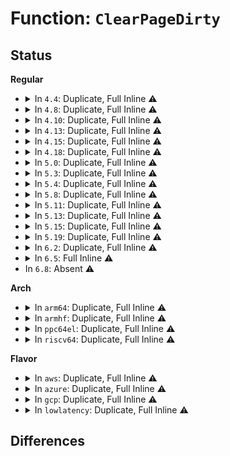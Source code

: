 # Function: <code>ClearPageDirty</code>

## Status
<b>Regular</b>
<ul>
<li>
<details>
<summary>In <code>4.4</code>: Duplicate, Full Inline ⚠️</summary>

**Collision:** Static Duplication

**Inline:** Full

**Transformation:** False

**Instances:**

```
In mm/page-writeback.c (ffffffff8119b966)
Location: include/linux/page-flags.h:213
Inline: True
Inline callers:
  - mm/page-writeback.c:cancel_dirty_page
```
```
In mm/vmscan.c (ffffffff811a0a41)
Location: include/linux/page-flags.h:213
Inline: True
```
```
In mm/shmem.c (ffffffff811a971c)
Location: include/linux/page-flags.h:213
Inline: True
Inline callers:
  - mm/shmem.c:shmem_getpage_gfp
```
```
In mm/migrate.c (ffffffff811f176d)
Location: include/linux/page-flags.h:213
Inline: True
Inline callers:
  - mm/migrate.c:migrate_page_move_mapping
```
```
In mm/memory-failure.c (ffffffff81201939)
Location: include/linux/page-flags.h:213
Inline: True
Inline callers:
  - mm/memory-failure.c:me_swapcache_dirty
```
```
In fs/ext4/inline.c (ffffffff812e1061)
Location: include/linux/page-flags.h:213
Inline: True
Inline callers:
  - fs/ext4/inline.c:ext4_write_inline_data_end
```
```
In fs/hugetlbfs/inode.c (ffffffff812f38c3)
Location: include/linux/page-flags.h:213
Inline: True
Inline callers:
  - fs/hugetlbfs/inode.c:remove_inode_hugepages
```
</details>
</li>
<li>
<details>
<summary>In <code>4.8</code>: Duplicate, Full Inline ⚠️</summary>

**Collision:** Static Duplication

**Inline:** Full

**Transformation:** False

**Instances:**

```
In mm/page-writeback.c (ffffffff811b0a28)
Location: include/linux/page-flags.h:260
Inline: True
Inline callers:
  - mm/page-writeback.c:cancel_dirty_page
```
```
In mm/vmscan.c (ffffffff811b6e41)
Location: include/linux/page-flags.h:260
Inline: True
```
```
In mm/shmem.c (ffffffff811c0c5e)
Location: include/linux/page-flags.h:260
Inline: True
Inline callers:
  - mm/shmem.c:shmem_getpage_gfp
```
```
In mm/madvise.c (ffffffff811eeef1)
Location: include/linux/page-flags.h:260
Inline: True
Inline callers:
  - mm/madvise.c:madvise_free_pte_range
```
```
In mm/migrate.c (ffffffff81210d5f)
Location: include/linux/page-flags.h:260
Inline: True
Inline callers:
  - mm/migrate.c:migrate_page_move_mapping
```
```
In mm/huge_memory.c (ffffffff81218371)
Location: include/linux/page-flags.h:260
Inline: True
Inline callers:
  - mm/huge_memory.c:madvise_free_huge_pmd
```
```
In mm/memory-failure.c (ffffffff812267e5)
Location: include/linux/page-flags.h:260
Inline: True
Inline callers:
  - mm/memory-failure.c:me_swapcache_dirty
```
```
In fs/ext4/inline.c (ffffffff81310e62)
Location: include/linux/page-flags.h:260
Inline: True
Inline callers:
  - fs/ext4/inline.c:ext4_write_inline_data_end
```
```
In fs/hugetlbfs/inode.c (ffffffff81327d72)
Location: include/linux/page-flags.h:260
Inline: True
Inline callers:
  - fs/hugetlbfs/inode.c:remove_inode_hugepages
```
</details>
</li>
<li>
<details>
<summary>In <code>4.10</code>: Duplicate, Full Inline ⚠️</summary>

**Collision:** Static Duplication

**Inline:** Full

**Transformation:** False

**Instances:**

```
In mm/page-writeback.c (ffffffff811c1008)
Location: include/linux/page-flags.h:270
Inline: True
Inline callers:
  - mm/page-writeback.c:cancel_dirty_page
```
```
In mm/vmscan.c (ffffffff811c7441)
Location: include/linux/page-flags.h:270
Inline: True
```
```
In mm/shmem.c (ffffffff811d1263)
Location: include/linux/page-flags.h:270
Inline: True
Inline callers:
  - mm/shmem.c:shmem_getpage_gfp
```
```
In mm/madvise.c (ffffffff811ff7a4)
Location: include/linux/page-flags.h:270
Inline: True
Inline callers:
  - mm/madvise.c:madvise_free_pte_range
```
```
In mm/migrate.c (ffffffff81222ee0)
Location: include/linux/page-flags.h:270
Inline: True
Inline callers:
  - mm/migrate.c:migrate_page_move_mapping
```
```
In mm/huge_memory.c (ffffffff8122a915)
Location: include/linux/page-flags.h:270
Inline: True
Inline callers:
  - mm/huge_memory.c:madvise_free_huge_pmd
```
```
In mm/memory-failure.c (ffffffff81238db5)
Location: include/linux/page-flags.h:270
Inline: True
Inline callers:
  - mm/memory-failure.c:me_swapcache_dirty
```
```
In fs/ext4/inline.c (ffffffff81326d1a)
Location: include/linux/page-flags.h:270
Inline: True
Inline callers:
  - fs/ext4/inline.c:ext4_write_inline_data_end
```
```
In fs/hugetlbfs/inode.c (ffffffff8133dabd)
Location: include/linux/page-flags.h:270
Inline: True
Inline callers:
  - fs/hugetlbfs/inode.c:remove_inode_hugepages
```
</details>
</li>
<li>
<details>
<summary>In <code>4.13</code>: Duplicate, Full Inline ⚠️</summary>

**Collision:** Static Duplication

**Inline:** Full

**Transformation:** False

**Instances:**

```
In mm/page-writeback.c (ffffffff811c9244)
Location: include/linux/page-flags.h:270
Inline: True
Inline callers:
  - mm/page-writeback.c:cancel_dirty_page
```
```
In mm/vmscan.c (ffffffff811cfbd6)
Location: include/linux/page-flags.h:270
Inline: True
```
```
In mm/shmem.c (ffffffff811d9c82)
Location: include/linux/page-flags.h:270
Inline: True
Inline callers:
  - mm/shmem.c:shmem_getpage_gfp
```
```
In mm/madvise.c (ffffffff8120a332)
Location: include/linux/page-flags.h:270
Inline: True
Inline callers:
  - mm/madvise.c:madvise_free_pte_range
```
```
In mm/migrate.c (ffffffff8122e925)
Location: include/linux/page-flags.h:270
Inline: True
Inline callers:
  - mm/migrate.c:migrate_page_move_mapping
```
```
In mm/huge_memory.c (ffffffff812365ad)
Location: include/linux/page-flags.h:270
Inline: True
Inline callers:
  - mm/huge_memory.c:madvise_free_huge_pmd
```
```
In mm/memory-failure.c (ffffffff812450d5)
Location: include/linux/page-flags.h:270
Inline: True
Inline callers:
  - mm/memory-failure.c:me_swapcache_dirty
```
```
In fs/ext4/inline.c (ffffffff812fac2e)
Location: include/linux/page-flags.h:270
Inline: True
Inline callers:
  - fs/ext4/inline.c:ext4_write_inline_data_end
```
```
In fs/hugetlbfs/inode.c (ffffffff813518b5)
Location: include/linux/page-flags.h:270
Inline: True
Inline callers:
  - fs/hugetlbfs/inode.c:remove_huge_page
```
</details>
</li>
<li>
<details>
<summary>In <code>4.15</code>: Duplicate, Full Inline ⚠️</summary>

**Collision:** Static Duplication

**Inline:** Full

**Transformation:** False

**Instances:**

```
In mm/page-writeback.c (ffffffff811de044)
Location: include/linux/page-flags.h:271
Inline: True
Inline callers:
  - mm/page-writeback.c:__cancel_dirty_page
```
```
In mm/vmscan.c (ffffffff811e51cc)
Location: include/linux/page-flags.h:271
Inline: True
```
```
In mm/shmem.c (ffffffff811ef96e)
Location: include/linux/page-flags.h:271
Inline: True
Inline callers:
  - mm/shmem.c:shmem_getpage_gfp
```
```
In mm/madvise.c (ffffffff8122359b)
Location: include/linux/page-flags.h:271
Inline: True
Inline callers:
  - mm/madvise.c:madvise_free_pte_range
```
```
In mm/migrate.c (ffffffff8124aa6c)
Location: include/linux/page-flags.h:271
Inline: True
Inline callers:
  - mm/migrate.c:migrate_page_move_mapping
```
```
In mm/huge_memory.c (ffffffff8125553c)
Location: include/linux/page-flags.h:271
Inline: True
Inline callers:
  - mm/huge_memory.c:madvise_free_huge_pmd
```
```
In mm/memory-failure.c (ffffffff81264ff5)
Location: include/linux/page-flags.h:271
Inline: True
Inline callers:
  - mm/memory-failure.c:me_swapcache_dirty
```
```
In fs/ext4/inline.c (ffffffff8131f31e)
Location: include/linux/page-flags.h:271
Inline: True
Inline callers:
  - fs/ext4/inline.c:ext4_write_inline_data_end
```
```
In fs/hugetlbfs/inode.c (ffffffff813763c5)
Location: include/linux/page-flags.h:271
Inline: True
Inline callers:
  - fs/hugetlbfs/inode.c:remove_huge_page
```
</details>
</li>
<li>
<details>
<summary>In <code>4.18</code>: Duplicate, Full Inline ⚠️</summary>

**Collision:** Static Duplication

**Inline:** Full

**Transformation:** False

**Instances:**

```
In mm/page-writeback.c (ffffffff811ff67a)
Location: include/linux/page-flags.h:278
Inline: True
Inline callers:
  - mm/page-writeback.c:__cancel_dirty_page
```
```
In mm/vmscan.c (ffffffff812068fc)
Location: include/linux/page-flags.h:278
Inline: True
```
```
In mm/shmem.c (ffffffff81211035)
Location: include/linux/page-flags.h:278
Inline: True
Inline callers:
  - mm/shmem.c:shmem_getpage_gfp
```
```
In mm/madvise.c (ffffffff81246411)
Location: include/linux/page-flags.h:278
Inline: True
Inline callers:
  - mm/madvise.c:madvise_free_pte_range
```
```
In mm/migrate.c (ffffffff8126e897)
Location: include/linux/page-flags.h:278
Inline: True
Inline callers:
  - mm/migrate.c:migrate_page_move_mapping
```
```
In mm/huge_memory.c (ffffffff81278a9c)
Location: include/linux/page-flags.h:278
Inline: True
Inline callers:
  - mm/huge_memory.c:split_huge_page_to_list
  - mm/huge_memory.c:madvise_free_huge_pmd
```
```
In mm/memory-failure.c (ffffffff81289315)
Location: include/linux/page-flags.h:278
Inline: True
Inline callers:
  - mm/memory-failure.c:me_swapcache_dirty
```
```
In fs/ext4/inline.c (ffffffff8134d3ec)
Location: include/linux/page-flags.h:278
Inline: True
Inline callers:
  - fs/ext4/inline.c:ext4_write_inline_data_end
```
```
In fs/hugetlbfs/inode.c (ffffffff813a4cd5)
Location: include/linux/page-flags.h:278
Inline: True
Inline callers:
  - fs/hugetlbfs/inode.c:remove_huge_page
```
</details>
</li>
<li>
<details>
<summary>In <code>5.0</code>: Duplicate, Full Inline ⚠️</summary>

**Collision:** Static Duplication

**Inline:** Full

**Transformation:** False

**Instances:**

```
In mm/page-writeback.c (ffffffff81211f4a)
Location: include/linux/page-flags.h:287
Inline: True
Inline callers:
  - mm/page-writeback.c:__cancel_dirty_page
```
```
In mm/vmscan.c (ffffffff812194be)
Location: include/linux/page-flags.h:287
Inline: True
```
```
In mm/shmem.c (ffffffff81222893)
Location: include/linux/page-flags.h:287
Inline: True
Inline callers:
  - mm/shmem.c:shmem_mfill_atomic_pte
  - mm/shmem.c:shmem_getpage_gfp
```
```
In mm/madvise.c (ffffffff8125a835)
Location: include/linux/page-flags.h:287
Inline: True
Inline callers:
  - mm/madvise.c:madvise_free_pte_range
```
```
In mm/migrate.c (ffffffff8128255d)
Location: include/linux/page-flags.h:287
Inline: True
Inline callers:
  - mm/migrate.c:migrate_page_move_mapping
```
```
In mm/huge_memory.c (ffffffff8128d138)
Location: include/linux/page-flags.h:287
Inline: True
Inline callers:
  - mm/huge_memory.c:split_huge_page_to_list
  - mm/huge_memory.c:madvise_free_huge_pmd
```
```
In mm/memory-failure.c (ffffffff8129e265)
Location: include/linux/page-flags.h:287
Inline: True
Inline callers:
  - mm/memory-failure.c:me_swapcache_dirty
```
```
In fs/ext4/inline.c (ffffffff8136557c)
Location: include/linux/page-flags.h:287
Inline: True
Inline callers:
  - fs/ext4/inline.c:ext4_write_inline_data_end
```
```
In fs/hugetlbfs/inode.c (ffffffff813bdad5)
Location: include/linux/page-flags.h:287
Inline: True
Inline callers:
  - fs/hugetlbfs/inode.c:remove_huge_page
```
</details>
</li>
<li>
<details>
<summary>In <code>5.3</code>: Duplicate, Full Inline ⚠️</summary>

**Collision:** Static Duplication

**Inline:** Full

**Transformation:** False

**Instances:**

```
In mm/page-writeback.c (ffffffff81221887)
Location: include/linux/page-flags.h:318
Inline: True
Inline callers:
  - mm/page-writeback.c:__cancel_dirty_page
```
```
In mm/vmscan.c (ffffffff81228cb4)
Location: include/linux/page-flags.h:318
Inline: True
```
```
In mm/shmem.c (ffffffff81231e98)
Location: include/linux/page-flags.h:318
Inline: True
Inline callers:
  - mm/shmem.c:shmem_mfill_atomic_pte
  - mm/shmem.c:shmem_getpage_gfp
```
```
In mm/madvise.c (ffffffff81275a60)
Location: include/linux/page-flags.h:318
Inline: True
Inline callers:
  - mm/madvise.c:madvise_free_pte_range
```
```
In mm/migrate.c (ffffffff8129e50f)
Location: include/linux/page-flags.h:318
Inline: True
Inline callers:
  - mm/migrate.c:migrate_page_move_mapping
```
```
In mm/huge_memory.c (ffffffff812a2414)
Location: include/linux/page-flags.h:318
Inline: True
Inline callers:
  - mm/huge_memory.c:__split_huge_page
  - mm/huge_memory.c:madvise_free_huge_pmd
```
```
In mm/memory-failure.c (ffffffff812b9435)
Location: include/linux/page-flags.h:318
Inline: True
Inline callers:
  - mm/memory-failure.c:me_swapcache_dirty
```
```
In fs/ext4/inline.c (ffffffff8138e8bd)
Location: include/linux/page-flags.h:318
Inline: True
Inline callers:
  - fs/ext4/inline.c:ext4_write_inline_data_end
```
```
In fs/hugetlbfs/inode.c (ffffffff813e83b5)
Location: include/linux/page-flags.h:318
Inline: True
Inline callers:
  - fs/hugetlbfs/inode.c:remove_huge_page
```
</details>
</li>
<li>
<details>
<summary>In <code>5.4</code>: Duplicate, Full Inline ⚠️</summary>

**Collision:** Static Duplication

**Inline:** Full

**Transformation:** False

**Instances:**

```
In mm/page-writeback.c (ffffffff8122f337)
Location: include/linux/page-flags.h:318
Inline: True
Inline callers:
  - mm/page-writeback.c:__cancel_dirty_page
```
```
In mm/vmscan.c (ffffffff81236b54)
Location: include/linux/page-flags.h:318
Inline: True
```
```
In mm/shmem.c (ffffffff8123ff58)
Location: include/linux/page-flags.h:318
Inline: True
Inline callers:
  - mm/shmem.c:shmem_mfill_atomic_pte
  - mm/shmem.c:shmem_getpage_gfp
```
```
In mm/madvise.c (ffffffff81284a30)
Location: include/linux/page-flags.h:318
Inline: True
Inline callers:
  - mm/madvise.c:madvise_free_pte_range
```
```
In mm/migrate.c (ffffffff812addbd)
Location: include/linux/page-flags.h:318
Inline: True
Inline callers:
  - mm/migrate.c:migrate_page_move_mapping
```
```
In mm/huge_memory.c (ffffffff812b37ce)
Location: include/linux/page-flags.h:318
Inline: True
Inline callers:
  - mm/huge_memory.c:__split_huge_page
  - mm/huge_memory.c:madvise_free_huge_pmd
```
```
In mm/memory-failure.c (ffffffff812cb325)
Location: include/linux/page-flags.h:318
Inline: True
Inline callers:
  - mm/memory-failure.c:me_swapcache_dirty
```
```
In fs/ext4/inline.c (ffffffff813a731d)
Location: include/linux/page-flags.h:318
Inline: True
Inline callers:
  - fs/ext4/inline.c:ext4_write_inline_data_end
```
```
In fs/hugetlbfs/inode.c (ffffffff81402455)
Location: include/linux/page-flags.h:318
Inline: True
Inline callers:
  - fs/hugetlbfs/inode.c:remove_huge_page
```
</details>
</li>
<li>
<details>
<summary>In <code>5.8</code>: Duplicate, Full Inline ⚠️</summary>

**Collision:** Static Duplication

**Inline:** Full

**Transformation:** False

**Instances:**

```
In mm/page-writeback.c (ffffffff8125c3e7)
Location: include/linux/page-flags.h:326
Inline: True
Inline callers:
  - mm/page-writeback.c:__cancel_dirty_page
```
```
In mm/vmscan.c (ffffffff81265e23)
Location: include/linux/page-flags.h:326
Inline: True
Inline callers:
  - mm/vmscan.c:pageout
```
```
In mm/shmem.c (ffffffff8126e6ae)
Location: include/linux/page-flags.h:326
Inline: True
Inline callers:
  - mm/shmem.c:shmem_mfill_atomic_pte
  - mm/shmem.c:shmem_getpage_gfp
```
```
In mm/madvise.c (ffffffff812b6c19)
Location: include/linux/page-flags.h:326
Inline: True
Inline callers:
  - mm/madvise.c:madvise_free_pte_range
```
```
In mm/migrate.c (ffffffff812e48f3)
Location: include/linux/page-flags.h:326
Inline: True
Inline callers:
  - mm/migrate.c:migrate_page_move_mapping
```
```
In mm/huge_memory.c (ffffffff812e9192)
Location: include/linux/page-flags.h:326
Inline: True
Inline callers:
  - mm/huge_memory.c:__split_huge_page
  - mm/huge_memory.c:madvise_free_huge_pmd
```
```
In mm/memory-failure.c (ffffffff81301645)
Location: include/linux/page-flags.h:326
Inline: True
Inline callers:
  - mm/memory-failure.c:me_swapcache_dirty
```
```
In fs/ext4/inline.c (ffffffff813f34bd)
Location: include/linux/page-flags.h:326
Inline: True
Inline callers:
  - fs/ext4/inline.c:ext4_write_inline_data_end
```
```
In fs/hugetlbfs/inode.c (ffffffff81450ba5)
Location: include/linux/page-flags.h:326
Inline: True
Inline callers:
  - fs/hugetlbfs/inode.c:remove_huge_page
```
</details>
</li>
<li>
<details>
<summary>In <code>5.11</code>: Duplicate, Full Inline ⚠️</summary>

**Collision:** Static Duplication

**Inline:** Full

**Transformation:** False

**Instances:**

```
In mm/page-writeback.c (ffffffff81266757)
Location: include/linux/page-flags.h:334
Inline: True
Inline callers:
  - mm/page-writeback.c:__cancel_dirty_page
```
```
In mm/vmscan.c (ffffffff812707be)
Location: include/linux/page-flags.h:334
Inline: True
Inline callers:
  - mm/vmscan.c:pageout
```
```
In mm/shmem.c (ffffffff812790ac)
Location: include/linux/page-flags.h:334
Inline: True
Inline callers:
  - mm/shmem.c:shmem_mfill_atomic_pte
  - mm/shmem.c:shmem_getpage_gfp
```
```
In mm/madvise.c (ffffffff812c2f10)
Location: include/linux/page-flags.h:334
Inline: True
Inline callers:
  - mm/madvise.c:madvise_free_pte_range
```
```
In mm/migrate.c (ffffffff812ef2e1)
Location: include/linux/page-flags.h:334
Inline: True
Inline callers:
  - mm/migrate.c:migrate_page_move_mapping
```
```
In mm/huge_memory.c (ffffffff812f461d)
Location: include/linux/page-flags.h:334
Inline: True
Inline callers:
  - mm/huge_memory.c:__split_huge_page
  - mm/huge_memory.c:madvise_free_huge_pmd
```
```
In mm/memory-failure.c (ffffffff8130d705)
Location: include/linux/page-flags.h:334
Inline: True
Inline callers:
  - mm/memory-failure.c:me_swapcache_dirty
```
```
In fs/ext4/inline.c (ffffffff81405c4d)
Location: include/linux/page-flags.h:334
Inline: True
Inline callers:
  - fs/ext4/inline.c:ext4_write_inline_data_end
```
```
In fs/hugetlbfs/inode.c (ffffffff8146d0b5)
Location: include/linux/page-flags.h:334
Inline: True
Inline callers:
  - fs/hugetlbfs/inode.c:remove_huge_page
```
</details>
</li>
<li>
<details>
<summary>In <code>5.13</code>: Duplicate, Full Inline ⚠️</summary>

**Collision:** Static Duplication

**Inline:** Full

**Transformation:** False

**Instances:**

```
In mm/page-writeback.c (ffffffff8126b267)
Location: include/linux/page-flags.h:334
Inline: True
Inline callers:
  - mm/page-writeback.c:__cancel_dirty_page
```
```
In mm/vmscan.c (ffffffff81274d5e)
Location: include/linux/page-flags.h:334
Inline: True
Inline callers:
  - mm/vmscan.c:pageout
```
```
In mm/shmem.c (ffffffff8127e05a)
Location: include/linux/page-flags.h:334
Inline: True
Inline callers:
  - mm/shmem.c:shmem_mfill_atomic_pte
  - mm/shmem.c:shmem_getpage_gfp
```
```
In mm/madvise.c (ffffffff812c9d89)
Location: include/linux/page-flags.h:334
Inline: True
Inline callers:
  - mm/madvise.c:madvise_free_pte_range
```
```
In mm/migrate.c (ffffffff812f5f51)
Location: include/linux/page-flags.h:334
Inline: True
Inline callers:
  - mm/migrate.c:migrate_page_move_mapping
```
```
In mm/huge_memory.c (ffffffff812fab9d)
Location: include/linux/page-flags.h:334
Inline: True
Inline callers:
  - mm/huge_memory.c:__split_huge_page
  - mm/huge_memory.c:madvise_free_huge_pmd
```
```
In mm/memory-failure.c (ffffffff81313a45)
Location: include/linux/page-flags.h:334
Inline: True
Inline callers:
  - mm/memory-failure.c:me_swapcache_dirty
```
```
In fs/ext4/inline.c (ffffffff8140bf85)
Location: include/linux/page-flags.h:334
Inline: True
Inline callers:
  - fs/ext4/inline.c:ext4_write_inline_data_end
```
```
In fs/hugetlbfs/inode.c (ffffffff814727a5)
Location: include/linux/page-flags.h:334
Inline: True
Inline callers:
  - fs/hugetlbfs/inode.c:remove_huge_page
```
</details>
</li>
<li>
<details>
<summary>In <code>5.15</code>: Duplicate, Full Inline ⚠️</summary>

**Collision:** Static Duplication

**Inline:** Full

**Transformation:** False

**Instances:**

```
In mm/page-writeback.c (ffffffff812a7d47)
Location: include/linux/page-flags.h:348
Inline: True
Inline callers:
  - mm/page-writeback.c:__cancel_dirty_page
```
```
In mm/vmscan.c (ffffffff812b200e)
Location: include/linux/page-flags.h:348
Inline: True
Inline callers:
  - mm/vmscan.c:pageout
```
```
In mm/shmem.c (ffffffff812bd429)
Location: include/linux/page-flags.h:348
Inline: True
Inline callers:
  - mm/shmem.c:shmem_getpage_gfp
  - mm/shmem.c:shmem_writepage
```
```
In mm/madvise.c (ffffffff8130eda9)
Location: include/linux/page-flags.h:348
Inline: True
Inline callers:
  - mm/madvise.c:madvise_free_pte_range
```
```
In mm/migrate.c (ffffffff81340533)
Location: include/linux/page-flags.h:348
Inline: True
Inline callers:
  - mm/migrate.c:migrate_page_move_mapping
```
```
In mm/huge_memory.c (ffffffff813449e3)
Location: include/linux/page-flags.h:348
Inline: True
Inline callers:
  - mm/huge_memory.c:__split_huge_page
  - mm/huge_memory.c:madvise_free_huge_pmd
```
```
In mm/memory-failure.c (ffffffff8135ed35)
Location: include/linux/page-flags.h:348
Inline: True
Inline callers:
  - mm/memory-failure.c:me_swapcache_dirty
```
```
In fs/ext4/inline.c (ffffffff8145eb86)
Location: include/linux/page-flags.h:348
Inline: True
Inline callers:
  - fs/ext4/inline.c:ext4_write_inline_data_end
```
```
In fs/hugetlbfs/inode.c (ffffffff814c9025)
Location: include/linux/page-flags.h:348
Inline: True
Inline callers:
  - fs/hugetlbfs/inode.c:remove_huge_page
```
</details>
</li>
<li>
<details>
<summary>In <code>5.19</code>: Duplicate, Full Inline ⚠️</summary>

**Collision:** Static Duplication

**Inline:** Full

**Transformation:** False

**Instances:**

```
In mm/shmem.c (ffffffff8131b969)
Location: include/linux/page-flags.h:498
Inline: True
Inline callers:
  - mm/shmem.c:shmem_writepage
```
```
In mm/madvise.c (ffffffff81376997)
Location: include/linux/page-flags.h:498
Inline: True
Inline callers:
  - mm/madvise.c:madvise_free_pte_range
```
```
In mm/huge_memory.c (ffffffff813c05a4)
Location: include/linux/page-flags.h:498
Inline: True
Inline callers:
  - mm/huge_memory.c:madvise_free_huge_pmd
```
```
In mm/memory-failure.c (ffffffff813d9435)
Location: include/linux/page-flags.h:498
Inline: True
Inline callers:
  - mm/memory-failure.c:me_swapcache_dirty
```
```
In fs/ext4/inline.c (ffffffff814dd2e2)
Location: include/linux/page-flags.h:498
Inline: True
Inline callers:
  - fs/ext4/inline.c:ext4_write_inline_data_end
```
```
In fs/ext4/inode.c (ffffffff814e2055)
Location: include/linux/page-flags.h:498
Inline: True
Inline callers:
  - fs/ext4/inode.c:mpage_prepare_extent_to_map
  - fs/ext4/inode.c:ext4_writepage
```
```
In fs/hugetlbfs/inode.c (ffffffff81555435)
Location: include/linux/page-flags.h:498
Inline: True
Inline callers:
  - fs/hugetlbfs/inode.c:remove_huge_page
```
</details>
</li>
<li>
<details>
<summary>In <code>6.2</code>: Duplicate, Full Inline ⚠️</summary>

**Collision:** Static Duplication

**Inline:** Full

**Transformation:** False

**Instances:**

```
In mm/huge_memory.c (ffffffff81442870)
Location: include/linux/page-flags.h:477
Inline: True
Inline callers:
  - mm/huge_memory.c:madvise_free_huge_pmd
```
```
In mm/memory-failure.c (ffffffff8145f705)
Location: include/linux/page-flags.h:477
Inline: True
Inline callers:
  - mm/memory-failure.c:me_swapcache_dirty
```
```
In fs/ext4/inline.c (ffffffff81576312)
Location: include/linux/page-flags.h:477
Inline: True
Inline callers:
  - fs/ext4/inline.c:ext4_write_inline_data_end
```
```
In fs/ext4/inode.c (ffffffff8157b3be)
Location: include/linux/page-flags.h:477
Inline: True
Inline callers:
  - fs/ext4/inode.c:mpage_prepare_extent_to_map
  - fs/ext4/inode.c:ext4_writepage
```
</details>
</li>
<li>
<details>
<summary>In <code>6.5</code>: Full Inline ⚠️</summary>

**Collision:** Unique Static

**Inline:** Full

**Transformation:** False

**Instances:**

```
In mm/memory-failure.c (ffffffff81495915)
Location: include/linux/page-flags.h:471
Inline: True
Inline callers:
  - mm/memory-failure.c:me_swapcache_dirty
```
</details>
</li>
<li>
In <code>6.8</code>: Absent ⚠️
</li>
</ul>
<b>Arch</b>
<ul>
<li>
<details>
<summary>In <code>arm64</code>: Duplicate, Full Inline ⚠️</summary>

**Collision:** Static Duplication

**Inline:** Full

**Transformation:** False

**Instances:**

```
In mm/page-writeback.c (ffff8000102be6a8)
Location: include/linux/page-flags.h:318
Inline: True
Inline callers:
  - mm/page-writeback.c:__cancel_dirty_page
```
```
In mm/vmscan.c (ffff8000102c88e8)
Location: include/linux/page-flags.h:318
Inline: True
```
```
In mm/shmem.c (ffff8000102d32ac)
Location: include/linux/page-flags.h:318
Inline: True
Inline callers:
  - mm/shmem.c:shmem_mfill_atomic_pte
  - mm/shmem.c:shmem_getpage_gfp
```
```
In mm/madvise.c (ffff80001031ebf0)
Location: include/linux/page-flags.h:318
Inline: True
Inline callers:
  - mm/madvise.c:madvise_free_pte_range
```
```
In mm/migrate.c (ffff80001034fcb4)
Location: include/linux/page-flags.h:318
Inline: True
Inline callers:
  - mm/migrate.c:migrate_page_move_mapping
```
```
In mm/huge_memory.c (ffff80001035499c)
Location: include/linux/page-flags.h:318
Inline: True
Inline callers:
  - mm/huge_memory.c:__split_huge_page
  - mm/huge_memory.c:madvise_free_huge_pmd
```
```
In mm/memory-failure.c (ffff80001036e788)
Location: include/linux/page-flags.h:318
Inline: True
Inline callers:
  - mm/memory-failure.c:me_swapcache_dirty
```
```
In fs/ext4/inline.c (ffff80001047ab04)
Location: include/linux/page-flags.h:318
Inline: True
Inline callers:
  - fs/ext4/inline.c:ext4_write_inline_data_end
```
```
In fs/hugetlbfs/inode.c (ffff8000104e1b20)
Location: include/linux/page-flags.h:318
Inline: True
Inline callers:
  - fs/hugetlbfs/inode.c:remove_huge_page
```
</details>
</li>
<li>
<details>
<summary>In <code>armhf</code>: Duplicate, Full Inline ⚠️</summary>

**Collision:** Static Duplication

**Inline:** Full

**Transformation:** False

**Instances:**

```
In mm/page-writeback.c (c04e7364)
Location: include/linux/page-flags.h:318
Inline: True
Inline callers:
  - mm/page-writeback.c:__cancel_dirty_page
```
```
In mm/vmscan.c (c04f50c8)
Location: include/linux/page-flags.h:318
Inline: True
Inline callers:
  - mm/vmscan.c:shrink_page_list
```
```
In mm/shmem.c (c04fb284)
Location: include/linux/page-flags.h:318
Inline: True
Inline callers:
  - mm/shmem.c:shmem_mfill_atomic_pte
  - mm/shmem.c:shmem_getpage_gfp
```
```
In mm/madvise.c (c0537820)
Location: include/linux/page-flags.h:318
Inline: True
Inline callers:
  - mm/madvise.c:madvise_free_pte_range
```
```
In mm/migrate.c (c0550fdc)
Location: include/linux/page-flags.h:318
Inline: True
Inline callers:
  - mm/migrate.c:migrate_page_move_mapping
```
```
In fs/ext4/inline.c (c063c4d8)
Location: include/linux/page-flags.h:318
Inline: True
Inline callers:
  - fs/ext4/inline.c:ext4_write_inline_data_end
```
</details>
</li>
<li>
<details>
<summary>In <code>ppc64el</code>: Duplicate, Full Inline ⚠️</summary>

**Collision:** Static Duplication

**Inline:** Full

**Transformation:** False

**Instances:**

```
In mm/page-writeback.c (c000000000375040)
Location: include/linux/page-flags.h:318
Inline: True
Inline callers:
  - mm/page-writeback.c:__cancel_dirty_page
```
```
In mm/vmscan.c (c000000000384a18)
Location: include/linux/page-flags.h:318
Inline: True
```
```
In mm/shmem.c (c000000000391d5c)
Location: include/linux/page-flags.h:318
Inline: True
Inline callers:
  - mm/shmem.c:shmem_mfill_atomic_pte
  - mm/shmem.c:shmem_getpage_gfp
```
```
In mm/madvise.c (c0000000003f3424)
Location: include/linux/page-flags.h:318
Inline: True
Inline callers:
  - mm/madvise.c:madvise_free_pte_range
```
```
In mm/migrate.c (c0000000004331e4)
Location: include/linux/page-flags.h:318
Inline: True
Inline callers:
  - mm/migrate.c:migrate_page_move_mapping
```
```
In mm/huge_memory.c (c00000000043b9d4)
Location: include/linux/page-flags.h:318
Inline: True
Inline callers:
  - mm/huge_memory.c:__split_huge_page
  - mm/huge_memory.c:madvise_free_huge_pmd
```
```
In mm/memory-failure.c (c00000000045fc2c)
Location: include/linux/page-flags.h:318
Inline: True
Inline callers:
  - mm/memory-failure.c:me_swapcache_dirty
```
```
In fs/ext4/inline.c (c00000000059db6c)
Location: include/linux/page-flags.h:318
Inline: True
Inline callers:
  - fs/ext4/inline.c:ext4_write_inline_data_end
```
```
In fs/hugetlbfs/inode.c (c00000000061d21c)
Location: include/linux/page-flags.h:318
Inline: True
Inline callers:
  - fs/hugetlbfs/inode.c:remove_huge_page
```
</details>
</li>
<li>
<details>
<summary>In <code>riscv64</code>: Duplicate, Full Inline ⚠️</summary>

**Collision:** Static Duplication

**Inline:** Full

**Transformation:** False

**Instances:**

```
In mm/page-writeback.c (ffffffe0001df6f0)
Location: include/linux/page-flags.h:318
Inline: True
Inline callers:
  - mm/page-writeback.c:__cancel_dirty_page
```
```
In mm/vmscan.c (ffffffe0001e7244)
Location: include/linux/page-flags.h:318
Inline: True
```
```
In mm/shmem.c (ffffffe0001ee488)
Location: include/linux/page-flags.h:318
Inline: True
Inline callers:
  - mm/shmem.c:shmem_mfill_atomic_pte
  - mm/shmem.c:shmem_getpage_gfp
```
```
In mm/madvise.c (ffffffe00022061e)
Location: include/linux/page-flags.h:318
Inline: True
Inline callers:
  - mm/madvise.c:madvise_free_pte_range
```
```
In mm/migrate.c (ffffffe00023eaba)
Location: include/linux/page-flags.h:318
Inline: True
Inline callers:
  - mm/migrate.c:migrate_page_move_mapping
```
```
In fs/ext4/inline.c (ffffffe0003052a8)
Location: include/linux/page-flags.h:318
Inline: True
Inline callers:
  - fs/ext4/inline.c:ext4_write_inline_data_end
```
```
In fs/hugetlbfs/inode.c (ffffffe000354a92)
Location: include/linux/page-flags.h:318
Inline: True
Inline callers:
  - fs/hugetlbfs/inode.c:remove_huge_page
```
</details>
</li>
</ul>
<b>Flavor</b>
<ul>
<li>
<details>
<summary>In <code>aws</code>: Duplicate, Full Inline ⚠️</summary>

**Collision:** Static Duplication

**Inline:** Full

**Transformation:** False

**Instances:**

```
In mm/page-writeback.c (ffffffff81227987)
Location: include/linux/page-flags.h:318
Inline: True
Inline callers:
  - mm/page-writeback.c:__cancel_dirty_page
```
```
In mm/vmscan.c (ffffffff8122f1a4)
Location: include/linux/page-flags.h:318
Inline: True
```
```
In mm/shmem.c (ffffffff812385a8)
Location: include/linux/page-flags.h:318
Inline: True
Inline callers:
  - mm/shmem.c:shmem_mfill_atomic_pte
  - mm/shmem.c:shmem_getpage_gfp
```
```
In mm/madvise.c (ffffffff8127d080)
Location: include/linux/page-flags.h:318
Inline: True
Inline callers:
  - mm/madvise.c:madvise_free_pte_range
```
```
In mm/migrate.c (ffffffff812a639d)
Location: include/linux/page-flags.h:318
Inline: True
Inline callers:
  - mm/migrate.c:migrate_page_move_mapping
```
```
In mm/huge_memory.c (ffffffff812abdae)
Location: include/linux/page-flags.h:318
Inline: True
Inline callers:
  - mm/huge_memory.c:__split_huge_page
  - mm/huge_memory.c:madvise_free_huge_pmd
```
```
In mm/memory-failure.c (ffffffff812c3905)
Location: include/linux/page-flags.h:318
Inline: True
Inline callers:
  - mm/memory-failure.c:me_swapcache_dirty
```
```
In fs/ext4/inline.c (ffffffff8139f8fd)
Location: include/linux/page-flags.h:318
Inline: True
Inline callers:
  - fs/ext4/inline.c:ext4_write_inline_data_end
```
```
In fs/hugetlbfs/inode.c (ffffffff813faa35)
Location: include/linux/page-flags.h:318
Inline: True
Inline callers:
  - fs/hugetlbfs/inode.c:remove_huge_page
```
</details>
</li>
<li>
<details>
<summary>In <code>azure</code>: Duplicate, Full Inline ⚠️</summary>

**Collision:** Static Duplication

**Inline:** Full

**Transformation:** False

**Instances:**

```
In mm/page-writeback.c (ffffffff8121aad7)
Location: include/linux/page-flags.h:318
Inline: True
Inline callers:
  - mm/page-writeback.c:__cancel_dirty_page
```
```
In mm/vmscan.c (ffffffff81222264)
Location: include/linux/page-flags.h:318
Inline: True
```
```
In mm/shmem.c (ffffffff8122b5a6)
Location: include/linux/page-flags.h:318
Inline: True
Inline callers:
  - mm/shmem.c:shmem_mfill_atomic_pte
  - mm/shmem.c:shmem_getpage_gfp
```
```
In mm/madvise.c (ffffffff8126eefd)
Location: include/linux/page-flags.h:318
Inline: True
Inline callers:
  - mm/madvise.c:madvise_free_pte_range
```
```
In mm/migrate.c (ffffffff81297e4d)
Location: include/linux/page-flags.h:318
Inline: True
Inline callers:
  - mm/migrate.c:migrate_page_move_mapping
```
```
In mm/huge_memory.c (ffffffff8129d91e)
Location: include/linux/page-flags.h:318
Inline: True
Inline callers:
  - mm/huge_memory.c:__split_huge_page
  - mm/huge_memory.c:madvise_free_huge_pmd
```
```
In mm/memory-failure.c (ffffffff812b4945)
Location: include/linux/page-flags.h:318
Inline: True
Inline callers:
  - mm/memory-failure.c:me_swapcache_dirty
```
```
In fs/ext4/inline.c (ffffffff8139038d)
Location: include/linux/page-flags.h:318
Inline: True
Inline callers:
  - fs/ext4/inline.c:ext4_write_inline_data_end
```
```
In fs/hugetlbfs/inode.c (ffffffff813eb4b5)
Location: include/linux/page-flags.h:318
Inline: True
Inline callers:
  - fs/hugetlbfs/inode.c:remove_huge_page
```
</details>
</li>
<li>
<details>
<summary>In <code>gcp</code>: Duplicate, Full Inline ⚠️</summary>

**Collision:** Static Duplication

**Inline:** Full

**Transformation:** False

**Instances:**

```
In mm/page-writeback.c (ffffffff81225727)
Location: include/linux/page-flags.h:318
Inline: True
Inline callers:
  - mm/page-writeback.c:__cancel_dirty_page
```
```
In mm/vmscan.c (ffffffff8122cf44)
Location: include/linux/page-flags.h:318
Inline: True
```
```
In mm/shmem.c (ffffffff81236348)
Location: include/linux/page-flags.h:318
Inline: True
Inline callers:
  - mm/shmem.c:shmem_mfill_atomic_pte
  - mm/shmem.c:shmem_getpage_gfp
```
```
In mm/madvise.c (ffffffff8127ae20)
Location: include/linux/page-flags.h:318
Inline: True
Inline callers:
  - mm/madvise.c:madvise_free_pte_range
```
```
In mm/migrate.c (ffffffff812a41ad)
Location: include/linux/page-flags.h:318
Inline: True
Inline callers:
  - mm/migrate.c:migrate_page_move_mapping
```
```
In mm/huge_memory.c (ffffffff812a9bbe)
Location: include/linux/page-flags.h:318
Inline: True
Inline callers:
  - mm/huge_memory.c:__split_huge_page
  - mm/huge_memory.c:madvise_free_huge_pmd
```
```
In mm/memory-failure.c (ffffffff812c1715)
Location: include/linux/page-flags.h:318
Inline: True
Inline callers:
  - mm/memory-failure.c:me_swapcache_dirty
```
```
In fs/ext4/inline.c (ffffffff8139d15d)
Location: include/linux/page-flags.h:318
Inline: True
Inline callers:
  - fs/ext4/inline.c:ext4_write_inline_data_end
```
```
In fs/hugetlbfs/inode.c (ffffffff813f7db5)
Location: include/linux/page-flags.h:318
Inline: True
Inline callers:
  - fs/hugetlbfs/inode.c:remove_huge_page
```
</details>
</li>
<li>
<details>
<summary>In <code>lowlatency</code>: Duplicate, Full Inline ⚠️</summary>

**Collision:** Static Duplication

**Inline:** Full

**Transformation:** False

**Instances:**

```
In mm/page-writeback.c (ffffffff81234a27)
Location: include/linux/page-flags.h:318
Inline: True
Inline callers:
  - mm/page-writeback.c:__cancel_dirty_page
```
```
In mm/vmscan.c (ffffffff8123c388)
Location: include/linux/page-flags.h:318
Inline: True
```
```
In mm/shmem.c (ffffffff8124661f)
Location: include/linux/page-flags.h:318
Inline: True
Inline callers:
  - mm/shmem.c:shmem_mfill_atomic_pte
  - mm/shmem.c:shmem_getpage_gfp
```
```
In mm/madvise.c (ffffffff8128a9f9)
Location: include/linux/page-flags.h:318
Inline: True
Inline callers:
  - mm/madvise.c:madvise_free_pte_range
```
```
In mm/migrate.c (ffffffff812b391d)
Location: include/linux/page-flags.h:318
Inline: True
Inline callers:
  - mm/migrate.c:migrate_page_move_mapping
```
```
In mm/huge_memory.c (ffffffff812b9e3e)
Location: include/linux/page-flags.h:318
Inline: True
Inline callers:
  - mm/huge_memory.c:__split_huge_page
  - mm/huge_memory.c:madvise_free_huge_pmd
```
```
In mm/memory-failure.c (ffffffff812d21d5)
Location: include/linux/page-flags.h:318
Inline: True
Inline callers:
  - mm/memory-failure.c:me_swapcache_dirty
```
```
In fs/ext4/inline.c (ffffffff813b16a5)
Location: include/linux/page-flags.h:318
Inline: True
Inline callers:
  - fs/ext4/inline.c:ext4_write_inline_data_end
```
```
In fs/hugetlbfs/inode.c (ffffffff8140db05)
Location: include/linux/page-flags.h:318
Inline: True
Inline callers:
  - fs/hugetlbfs/inode.c:remove_huge_page
```
</details>
</li>
</ul>

## Differences
